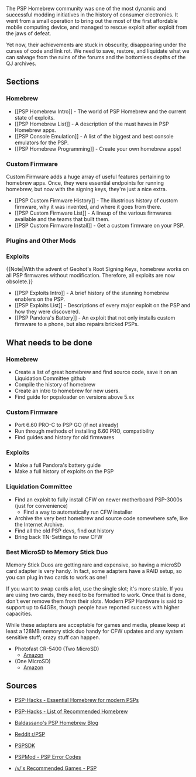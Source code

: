 The PSP Homebrew community was one of the most dynamic and successful modding initiatives in the history of consumer electronics. It went from a small operation to bring out the most of the first affordable mobile computing device, and managed to rescue exploit after exploit from the jaws of defeat.

Yet now, their achievements are stuck in obscurity, disappearing under the curses of code and link rot. We need to save, restore, and liquidate what we can salvage from the ruins of the forums and the bottomless depths of the QJ archives.

## Sections

### Homebrew

* [[PSP Homebrew Intro]] - The world of PSP Homebrew and the current state of exploits.
* [[PSP Homebrew List]] - A description of the must haves in PSP Homebrew apps.
* [[PSP Console Emulation]] - A list of the biggest and best console emulators for the PSP.
* [[PSP Homebrew Programming]] - Create your own homebrew apps!

### Custom Firmware

Custom Firmware adds a huge array of useful features pertaining to homebrew apps. Once, they were essential endpoints for running homebrew, but now with the signing keys, they're just a nice extra.

* [[PSP Custom Firmware History]] - The illustrious history of custom firmware, why it was invented, and where it goes from there.
* [[PSP Custom Firmware List]] - A lineup of the various firmwares available and the teams that built them.
* [[PSP Custom Firmware Install]] - Get a custom firmware on your PSP.

### Plugins and Other Mods

### Exploits

{{Note|With the advent of Geohot's Root Signing Keys, homebrew works on all PSP firmwares without modification. Therefore, all exploits are now obsolete.}}

* [[PSP Exploits Intro]] - A brief history of the stunning homebrew enablers on the PSP.
* [[PSP Exploits List]] - Descriptions of every major exploit on the PSP and how they were discovered.
* [[PSP Pandora's Battery]] - An exploit that not only installs custom firmware to a phone, but also repairs bricked PSPs.

## What needs to be done

### Homebrew

* Create a list of great homebrew and find source code, save it on an Liquidation Committee github
* Compile the history of homebrew
* Create an intro to homebrew for new users.
* Find guide for popsloader on versions above 5.xx

### Custom Firmware

* Port 6.60 PRO-C to PSP GO (if not already)
* Run through methods of installing 6.60 PRO, compatibility
* Find guides and history for old firmwares

### Exploits

* Make a full Pandora's battery guide
* Make a full history of exploits on the PSP

### Liquidation Committee

* Find an exploit to fully install CFW on newer motherboard PSP-3000s (just for convenience)
  * Find a way to automatically run CFW installer
* Archive the very best homebrew and source code somewhere safe, like the Internet Archive.
* Find all the old PSP devs, find out history
* Bring back TN-Settings to new CFW

### Best MicroSD to Memory Stick Duo

Memory Stick Duos are getting rare and expensive, so having a microSD card adapter is very handy. In fact, some adapters have a RAID setup, so you can plug in two cards to work as one!

If you want to swap cards a lot, use the single slot; it's more stable. If you are using two cards, they need to be formatted to work. Once that is done, don't ever remove them from their slots. Modern PSP Hardware is said to support up to 64GBs, though people have reported success with higher capacities.

While these adapters are acceptable for games and media, please keep at least a 128MB memory stick duo handy for CFW updates and any system sensitive stuff; crazy stuff can happen.

* Photofast CR-5400 (Two MicroSD)
  * [Amazon](http://www.amazon.com/PhotoFast-CR-5400-MicroSD-Adapter-Dual/dp/B001I0T92Q) 
* (One MicroSD)
  * [Amazon](http://www.amazon.com/MicroSDHC-Memory-Stick-Static-Package/dp/B00176F2RC/)

## Sources

* [PSP-Hacks - Essential Homebrew for modern PSPs](http://psp.dashhacks.com/2012/02/06/all-660-pro-b10-essentials)
* [PSP-Hacks - List of Recommended Homebrew](http://forums.dashhacks.com/psp-homebrew/223181-list-recommended-homebrew.html)

* [Baldassano's PSP Homebrew Blog](http://baldassano.blogspot.com/)
* [Reddit r/PSP](http://www.reddit.com/r/psp)

* [PSPSDK](http://sourceforge.net/projects/minpspw/)
* [PSPMod - PSP Error Codes](http://www.pspmod.com/forums/psp-guides-tutorials/14557-psp-error-message-thread.html)

* [/v/'s Recommended Games - PSP](http://vsrecommendedgames.wikia.com/wiki/PSP)